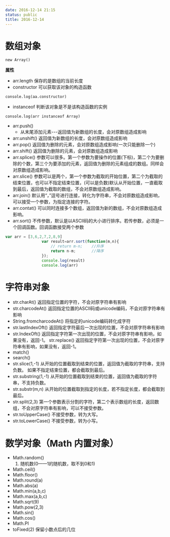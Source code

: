 ```yaml
---
date: 2016-12-14 21:15
status: public
title: 2016-12-14
---
```


# 数组对象
```javasctipt
new Array()
```
**属性**  
* arr.length  保存的是数组的当前长度
* constructor  可以获取该对象的构造函数
```javasctipt
console.log(aa.constructor)
```
* instanceof  判断该对象是不是该构造函数的实例
```javasctipt
console.log(arr instanceof Array)
```
* arr.push()   
    * 从末尾添加元素---返回值为新数组的长度，会对原数组造成影响
* arr.unshift()  返回值为新数组的长度，会对原数组造成影响
* arr.pop()      返回值为删除的元素，会对原数组造成影响(一次只能删除一个)
* arr.shift()      返回值为删除的元素，会对原数组造成影响
* arr.splice()      参数可以很多。第一个参数为要操作的位置(下标)，第二个为要删除的个数，第三个为要添加的元素，返回值为删除的元素组成的数组。同样会对原数组造成影响。
* arr.slice()      参数可以是两个，第一个参数为截取的开始位置，第二个为截取的结束位置，也可以不指定结束位置，(可以是负数)默认从开始位置，一直截取到最后，返回值为截取的数组，不会对原数组造成影响。
* arr.join()      默认用“，”逗号进行连接，转化为字符串，不会对原数组造成影响，可以接受一个参数，为指定连接的字符。
* arr.contat()      可以同时连接多个数组，返回值为新的数组，不会对原数组造成影响。
* arr.sort()      不传参数，默认是以ASCII码的大小进行排序。若传参数，必须是一个回调函数。回调函数接受两个参数
```javascript
var arr = [3,6,2,7,2,8,9]
				var result=arr.sort(function(m,n){
					// return m-n;    //升序
					return n-m;       //降序
				});
				console.log(result)
				console.log(arr)
```
# 字符串对象
* str.charAt() 返回指定位置的字符，不会对原字符串有影响
* str.charcodeAt() 返回指定位置的ASCII码或unicode编码，不会对原字符串有影响
* String.fromcharcodeAt() 将指定的unicode编码转化成字符
* str.lastIndexOft() 返回指定字符最后一次出现的位置，不会对原字符串有影响
* str.IndexOft() 返回指定字符第一次出现的位置，不会对原字符串有影响，如果没有，返回-1。
str.replace() 返回指定字符第一次出现的位置，不会对原字符串有影响，如果没有，返回-1。
* match()
* search()
* str.slice(1,-1)    从开始的位置截取到结束的位置，返回值为截取的字符串，支持负数。
如果不指定结束位置，都会截取到最后。
* str.substring(1,-1)    从开始的位置截取到结束的位置，返回值为截取的字符串，不支持负数。
* str.substr(m,n)    从开始的位置截取到指定的长度，若不指定长度，都会截取到最后。
* str.split(2,3)    第一个参数表示分割的字符，第二个表示数组的长度，返回数组，不会对原字符串有影响，可以不接受参数。
* str.toUpperCase() 不接受参数，转为大写。
* str.toLowerCase() 不接受参数，转为小写。

# 数学对象（Math  内置对象）
* Math.random() 
   1. 随机数(0——1的随机数，取不到0和1)
* Math.ceil()
* Math.floor()
* Math.round(a)
* Math.abs(a)
* Math.min(a,b,c)   
* Math.max(a,b,c)
* Math.sqrt(9)
* Math.pow(2,3)
* Math.sin()
* Math.cos()
* Math.PI
* toFixed(2) 保留小数点后的几位